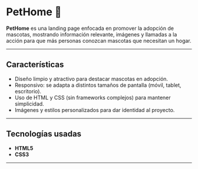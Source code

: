 # PetHome 🐾

**PetHome** es una landing page enfocada en promover la adopción de mascotas, mostrando información relevante, imágenes y llamadas a la acción para que más personas conozcan mascotas que necesitan un hogar.

---

## Características

- Diseño limpio y atractivo para destacar mascotas en adopción.  
- Responsivo: se adapta a distintos tamaños de pantalla (móvil, tablet, escritorio).  
- Uso de HTML y CSS (sin frameworks complejos) para mantener simplicidad.  
- Imágenes y estilos personalizados para dar identidad al proyecto.  

---

## Tecnologías usadas

- **HTML5**  
- **CSS3**  

---
